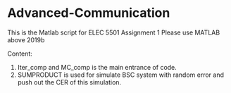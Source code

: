 # Advanced-Communication
This is the Matlab script for ELEC 5501 Assignment 1
Please use MATLAB above 2019b

Content:
1. Iter_comp and MC_comp is the main entrance of code. 
2. SUMPRODUCT is used for simulate BSC system with random error and push out the CER of this simulation.
